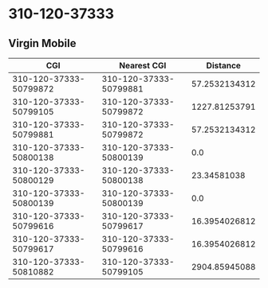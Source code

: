 # 310-120-37333
## Virgin Mobile


| CGI | Nearest CGI | Distance |
|-----|-------------|----------|
| 310-120-37333-50799872 | 310-120-37333-50799881 | 57.2532134312 |
| 310-120-37333-50799105 | 310-120-37333-50799872 | 1227.81253791 |
| 310-120-37333-50799881 | 310-120-37333-50799872 | 57.2532134312 |
| 310-120-37333-50800138 | 310-120-37333-50800139 | 0.0 |
| 310-120-37333-50800129 | 310-120-37333-50800138 | 23.34581038 |
| 310-120-37333-50800139 | 310-120-37333-50800139 | 0.0 |
| 310-120-37333-50799616 | 310-120-37333-50799617 | 16.3954026812 |
| 310-120-37333-50799617 | 310-120-37333-50799616 | 16.3954026812 |
| 310-120-37333-50810882 | 310-120-37333-50799105 | 2904.85945088 |
